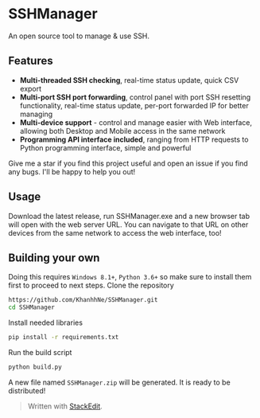 ﻿# SSHManager

An open source tool to manage & use SSH.

Features
----
- **Multi-threaded SSH checking**, real-time status update, quick CSV export
- **Multi-port SSH port forwarding**, control panel with port SSH resetting functionality, real-time status update, per-port forwarded IP for better managing
- **Multi-device support** - control and manage easier with Web interface, allowing both Desktop and Mobile access in the same network
- **Programming API interface included**, ranging from HTTP requests to Python programming interface, simple and powerful

Give me a star if you find this project useful and open an issue if you find any bugs. I'll be happy to help you out!

Usage
----
Download the latest release, run SSHManager.exe and a new browser tab will open with the web server URL. You can navigate to that URL on other devices from the same network to access the web interface, too!

Building your own
----
Doing this requires `Windows 8.1+`, `Python 3.6+` so make sure to install them first to proceed to next steps.
Clone the repository
```bash
https://github.com/KhanhhNe/SSHManager.git
cd SSHManager
```
Install needed libraries
```bash
pip install -r requirements.txt
```
Run the build script
```bash
python build.py
```
A new file named `SSHManager.zip` will be generated. It is ready to be distributed!



> Written with [StackEdit](https://stackedit.io/).
